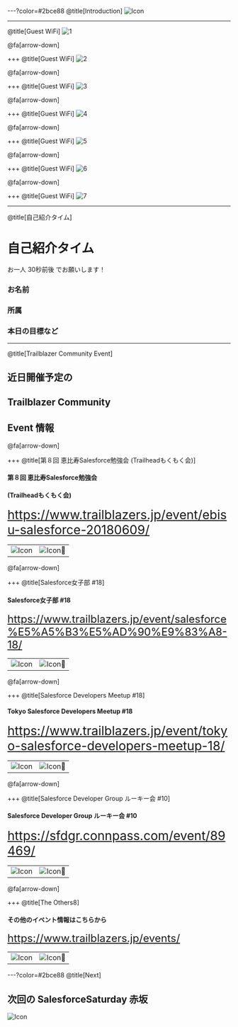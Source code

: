 ---?color=#2bce88
@title[Introduction]
![Icon](https://raw.githubusercontent.com/SalesforceSaturdayTokyo/akasaka-20180602/master/assets/SalesforceSaturdayAkasaka_logo_twitter.png)

---
@title[Guest WiFi]
![1](https://raw.githubusercontent.com/SalesforceSaturdayTokyo/akasaka-20180602/master/assets/guest_wifi_01.jpeg)

@fa[arrow-down]

+++
@title[Guest WiFi]
![2](https://raw.githubusercontent.com/SalesforceSaturdayTokyo/akasaka-20180602/master/assets/guest_wifi_02.jpeg)

@fa[arrow-down]

+++
@title[Guest WiFi]
![3](https://raw.githubusercontent.com/SalesforceSaturdayTokyo/akasaka-20180602/master/assets/guest_wifi_03.jpeg)

@fa[arrow-down]

+++
@title[Guest WiFi]
![4](https://raw.githubusercontent.com/SalesforceSaturdayTokyo/akasaka-20180602/master/assets/guest_wifi_04.jpeg)

@fa[arrow-down]

+++
@title[Guest WiFi]
![5](https://raw.githubusercontent.com/SalesforceSaturdayTokyo/akasaka-20180602/master/assets/guest_wifi_05.jpeg)

@fa[arrow-down]

+++
@title[Guest WiFi]
![6](https://raw.githubusercontent.com/SalesforceSaturdayTokyo/akasaka-20180602/master/assets/guest_wifi_06.jpeg)

@fa[arrow-down]

+++
@title[Guest WiFi]
![7](https://raw.githubusercontent.com/SalesforceSaturdayTokyo/akasaka-20180602/master/assets/guest_wifi_07.jpeg)

---
@title[自己紹介タイム]
# 自己紹介タイム
お一人 30秒前後 でお願いします！
### お名前
### 所属
### 本日の目標など

---
@title[Trailblazer Community Event]
## 近日開催予定の
## Trailblazer Community
## Event 情報

@fa[arrow-down]

+++
@title[第８回 恵比寿Salesforce勉強会 (Trailheadもくもく会)]
#### 第８回 恵比寿Salesforce勉強会
#### (Trailheadもくもく会)
<span style="font-size: 28px">https://www.trailblazers.jp/event/ebisu-salesforce-20180609/</span>

|||
|---|---|
|![Icon](https://raw.githubusercontent.com/SalesforceSaturdayTokyo/akasaka-20180602/master/assets/ebisu-salesforce.png)|![Icon](https://raw.githubusercontent.com/SalesforceSaturdayTokyo/akasaka-20180602/master/assets/ebisu-salesforce-20180609.png)|

@fa[arrow-down]

+++
@title[Salesforce女子部 #18]
#### Salesforce女子部 #18
<span style="font-size: 24px">https://www.trailblazers.jp/event/salesforce%E5%A5%B3%E5%AD%90%E9%83%A8-18/</span>

|||
|---|---|
|![Icon](https://raw.githubusercontent.com/SalesforceSaturdayTokyo/akasaka-20180602/master/assets/jyoshibu.png)|![Icon](https://raw.githubusercontent.com/SalesforceSaturdayTokyo/akasaka-20180602/master/assets/HGUvyh.png)|

@fa[arrow-down]

+++
@title[Salesforce Developers Meetup #18]
#### Tokyo Salesforce Developers Meetup #18
<span style="font-size: 28px">https://www.trailblazers.jp/event/tokyo-salesforce-developers-meetup-18/</span>

|||
|---|---|
|![Icon](https://raw.githubusercontent.com/SalesforceSaturdayTokyo/akasaka-20180602/master/assets/dugtokyo.png)|![Icon](https://raw.githubusercontent.com/SalesforceSaturdayTokyo/akasaka-20180602/master/assets/tokyo-salesforce-developers-meetup-18.png)|

@fa[arrow-down]

+++
@title[Salesforce Developer Group ルーキー会 #10]
#### Salesforce Developer Group ルーキー会 #10
<span style="font-size: 28px">https://sfdgr.connpass.com/event/89469/</span>

|||
|---|---|
|![Icon](https://raw.githubusercontent.com/SalesforceSaturdayTokyo/akasaka-20180602/master/assets/rookies.png)|![Icon](https://raw.githubusercontent.com/SalesforceSaturdayTokyo/akasaka-20180602/master/assets/gnHcmG0.png)|

@fa[arrow-down]

+++
@title[The Others8]
#### その他のイベント情報はこちらから
<span style="font-size: 24px">https://www.trailblazers.jp/events/</span>

|||
|---|---|
|![Icon](https://raw.githubusercontent.com/SalesforceSaturdayTokyo/akasaka-20180602/master/assets/trailblazersjp.png)|![Icon](https://raw.githubusercontent.com/SalesforceSaturdayTokyo/akasaka-20180602/master/assets/wwwtrailblazersjp_event.png)|

---?color=#2bce88
@title[Next]
## 次回の SalesforceSaturday 赤坂

![Icon](https://raw.githubusercontent.com/SalesforceSaturdayTokyo/akasaka-20180602/master/assets/SalesforceSaturdayAkasaka_logo_twitter.png)
